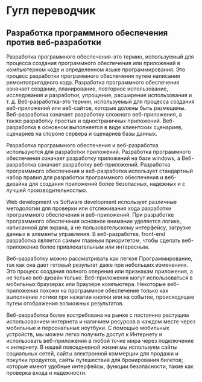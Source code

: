 # Гугл переводчик

## Разработка программного обеспечения против веб-разработки

Разработка программного обеспечения-это термин, используемый для процесса создания программного обеспечения или приложений в компьютерном коде и определенном языке программирования. Это процесс разработки программного обеспечения путем написания ремонтопригодного кода. Разработка программного обеспечения означает создание, планирование, повторное использование, исследования и разработки, упрощение, расширение использования и т. д. Веб-разработка-это термин, используемый для процесса создания веб-приложений или веб-сайтов, которые должны быть размещены. Веб-разработка означает разработку сложного веб-приложения, а также разработку простых и одностраничных приложений. Веб-разработка в основном выполняется в виде клиентских сценариев, сценариев на стороне сервера и сценариев базы данных.

Разработка программного обеспечения и веб-разработка используются для разработки приложений. Разработка программного обеспечения означает разработку приложений на базе windows, а Веб-разработка означает разработку веб-приложений. Разработка программного обеспечения и веб-разработка использует стандартный набор правил для разработки программного обеспечения и веб-дизайна для создания приложений более безопасных, надежных и с лучшей производительностью.

Web development vs Software development использует различные методологии для проверки или отслеживания хода разработки программного обеспечения и веб-приложений. При разработке программного обеспечения основное внимание уделяется логике, написанной для экрана, а не пользовательскому интерфейсу, загрузке данных в элементы управления. В веб-разработке, front-end разработка является самым главным приоритетом, чтобы сделать веб-приложение более привлекательным или интересным.

Веб-разработку можно рассматривать как легкое Программирование, так как она дает готовый результат даже при небольших изменениях. Это процесс создания полного оперения или признакам приложения, а не только веб-дизайн только. Веб-приложения могут использоваться в мобильных браузерах или браузере компьютера. Некоторые веб-приложения похожи на программное обеспечение только как выполнение логики при нажатии кнопки или на событие, происходящее путем отображения возможных результатов.

Веб-разработка более востребована на рынке с постоянно растущим использованием интернета и наличием ресурсов в каждом месте через мобильные и персональные ноутбуки. С помощью мобильных устройств, мы можем легко получить доступ к Интернету и использовать веб-приложения в любой точке мира через подключение к интернету. В нашей повседневной жизни мы используем сайты социальных сетей, сайты электронной коммерции для продажи и покупки продуктов, сайты путешествий для бронирования билетов; которые имеют удобные интерфейсы, функции безопасности, такие как проверка входа и надежности.
